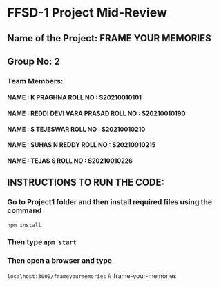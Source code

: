 # FFSD-1 Project Mid-Review

## Name of the Project: FRAME YOUR MEMORIES

## Group No: 2

### Team Members:

#### NAME : K PRAGHNA              ROLL NO : S20210010101
#### NAME : REDDI DEVI VARA PRASAD ROLL NO : S20210010190
#### NAME : S TEJESWAR             ROLL NO : S20210010210
#### NAME : SUHAS N REDDY          ROLL NO : S20210010215
#### NAME : TEJAS S                ROLL NO : S20210010226

## INSTRUCTIONS TO RUN THE CODE: 

### Go to Project1 folder and then install required files using the command

``npm install``


### Then type ```npm start``` 

### Then open a browser and type

```localhost:3000/frameyourmemories``` 
#   f r a m e - y o u r - m e m o r i e s  
 